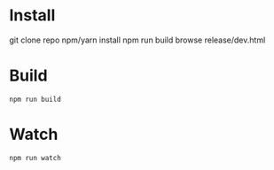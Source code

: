 # Install
git clone repo
npm/yarn install
npm run build
browse release/dev.html


# Build
```
npm run build
```

# Watch

```
npm run watch
```

